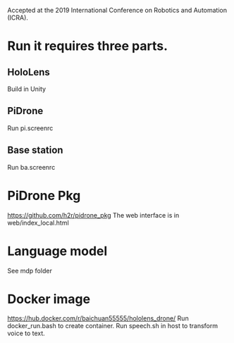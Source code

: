 Accepted at the 2019 International Conference on Robotics and Automation (ICRA).

# Run it requires three parts.
## HoloLens
Build in Unity
## PiDrone
Run pi.screenrc
## Base station
Run ba.screenrc

# PiDrone Pkg
https://github.com/h2r/pidrone_pkg
The web interface is in web/index_local.html

# Language model
See mdp folder

# Docker image
https://hub.docker.com/r/baichuan55555/hololens_drone/
Run docker_run.bash to create container.
Run speech.sh in host to transform voice to text.

